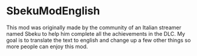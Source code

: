 # SbekuModEnglish
This mod was originally made by the community of an Italian streamer named Sbeku to help him complete all the achievements in the DLC.
My goal is to translate the text to english and change up a few other things so more people can enjoy this mod.

